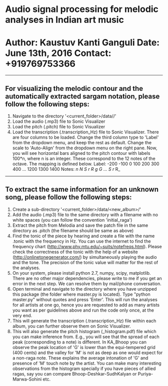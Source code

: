 Audio signal processing for melodic analyses in Indian art music
================================================================
Author: Kaustuv Kanti Ganguli
Date: June 13th, 2016
Contact: +919769753366
==============================


-----------------------------------------------------------------------------------------------------------------------
For visualizing the melodic contour and the automatically extracted sargam notation, please follow the following steps:
-----------------------------------------------------------------------------------------------------------------------
1) Navigate to the directory '<current_folder>/data/<album>/'
2) Load the audio (.mp3) file to Sonic Visualizer
3) Load the pitch (.pitch) file to Sonic Visualizer
4) Load the transcription (.transcription_Hz) file to Sonic Visualizer. There are four columns to be loaded. Change the third column type to 'Label' from the dropdown menu, and keep the rest as default. Change the scale to 'Auto-Align' from the dropdown menu on the right pane. Now, you will see horizontal bars aligned to the pitch contour with labels 100*n, where n is an integer. These correspond to the 12 notes of the octave. The mapping is defined below.
Label: -200	-100	0	100	200	300	400	...	1200	1300	1400
Notes: _n	_N	S	r	R	g	G	...	S_	r_	R_


-------------------------------------------------------------------------------------------
To extract the same information for an unknown song, please follow the following steps:
-------------------------------------------------------------------------------------------
1) Create a sub-directory '<current_folder>/data/<new_album>/'
2) Add the audio (.mp3) file to the same directory with a filename with no white spaces (you can follow the convention 'initial_raga')
3) Extract the pitch from Melodia and save the patch file in the same directory as <filename>.pitch (the filename should be same as above)
4) Find the tonic of the piece by hearing and create a file with the name <filename>.tonic with the frequency in Hz. You can use the internet to find the frequency chart (http://www.phy.mtu.edu/~suits/notefreqs.html). Please check the correctness of the tonic with the help of a website (http://onlinetonegenerator.com/) by simultaneously playing the audio and the tone. The precision of the tonic value will matter for the rest of the analyses.
5) On your system, please install python 2.7, numpy, scipy, matplotlib. There are no other major dependencies, please write to me if you get an error in the next step. We can resolve them by mail/phone conversation.
6) Open terminal and navigate to the directory where you have unzipped this package (the folder where master.py is located). Type "python master.py" without quotes and press 'Enter'. This will run the analyses for all artists at one go, hence you are requested to add as many artists you want as per guidelines above and run the code only once, at the very end.
7) This will generate the transcription (.transcription_Hz) file within each album, you can further observe them on Sonic Visualizer.
8) This will also generate the pitch histogram (<filename>_histogram.pdf) file which you can make inference from. E.g., you will see that the spread of each peak (corresponding to a note) is different. In KA_Bhoop you can observe the peak location of 'G' is lower than the equi-tempered grid (400 cents) and the valley for 'M' is not as deep as one would expect for a non-raga note. These explains the average intonation of 'G' and presence of 'M' touch note by the artist. You can make many interesting observations from the histogram specially if you have pieces of allied ragas, say you can compare Bhoop-Deshkar-SudhKalyan or Puriya-Marwa-Sohini etc.
